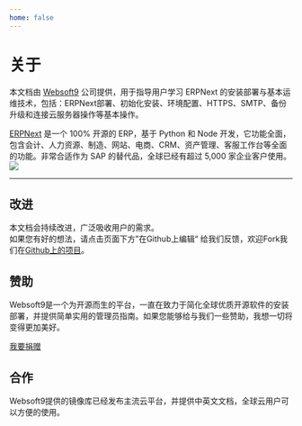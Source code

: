 ```yaml
---
home: false
---
```


# 关于

本文档由 [Websoft9](https://www.websoft9.com/) 公司提供，用于指导用户学习 ERPNext 的安装部署与基本运维技术，包括：ERPNext部署、初始化安装、环境配置、HTTPS、SMTP、备份升级和连接云服务器操作等基本操作。

[ERPNext](https://erpnext.com/)  是一个 100% 开源的 ERP，基于 Python 和 Node 开发，它功能全面，包含会计、人力资源、制造、网站、电商、CRM、资产管理、客服工作台等全面的功能。非常合适作为 SAP 的替代品，全球已经有超过 5,000 家企业客户使用。
![](http://libs.websoft9.com/Websoft9/DocsPicture/en/erpnext/erpnext-adminui-websoft9.png)

---

## 改进

本文档会持续改进，广泛吸收用户的需求。  
如果您有好的想法，请点击页面下方”在Github上编辑“ 给我们反馈，欢迎Fork我们在[Github上的项目](https://github.com/Websoft9/ansible-erpnext)。

## 赞助

Websoft9是一个为开源而生的平台，一直在致力于简化全球优质开源软件的安装部署，并提供简单实用的管理员指南。如果您能够给与我们一些赞助，我想一切将变得更加美好。  

[我要捐赠](https://www.websoft9.com/aboutus/donate)

## 合作

Websoft9提供的镜像库已经发布主流云平台，并提供中英文文档，全球云用户可以方便的使用。  
